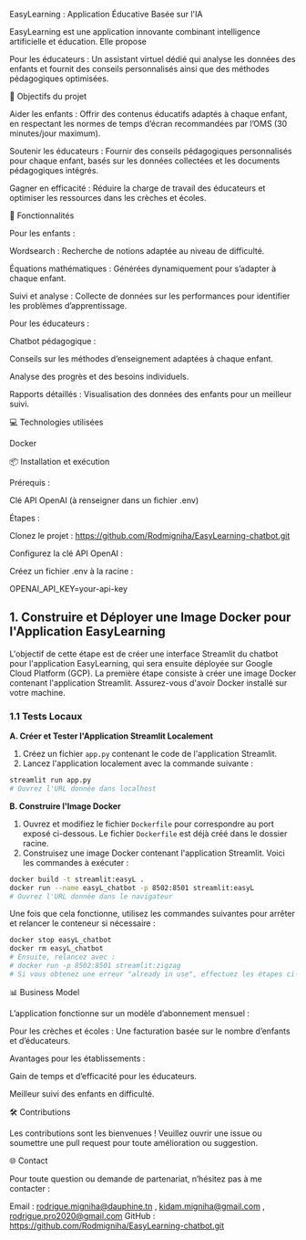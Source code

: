 EasyLearning : Application Éducative Basée sur l'IA

EasyLearning est une application innovante combinant intelligence artificielle et éducation. Elle propose

Pour les éducateurs : Un assistant virtuel dédié qui analyse les données des enfants et fournit des conseils personnalisés ainsi que des méthodes pédagogiques optimisées.

🌟 Objectifs du projet

Aider les enfants : Offrir des contenus éducatifs adaptés à chaque enfant, en respectant les normes de temps d’écran recommandées par l’OMS (30 minutes/jour maximum).

Soutenir les éducateurs : Fournir des conseils pédagogiques personnalisés pour chaque enfant, basés sur les données collectées et les documents pédagogiques intégrés.

Gagner en efficacité : Réduire la charge de travail des éducateurs et optimiser les ressources dans les crèches et écoles.

🔀 Fonctionnalités

Pour les enfants :

Wordsearch : Recherche de notions adaptée au niveau de difficulté.

Équations mathématiques : Générées dynamiquement pour s’adapter à chaque enfant.

Suivi et analyse : Collecte de données sur les performances pour identifier les problèmes d’apprentissage.

Pour les éducateurs :

Chatbot pédagogique :

Conseils sur les méthodes d’enseignement adaptées à chaque enfant.

Analyse des progrès et des besoins individuels.

Rapports détaillés : Visualisation des données des enfants pour un meilleur suivi.

💻 Technologies utilisées


Docker


📦 Installation et exécution

Prérequis :

Clé API OpenAI (à renseigner dans un fichier .env)

Étapes :

Clonez le projet : https://github.com/Rodmigniha/EasyLearning-chatbot.git


Configurez la clé API OpenAI :

Créez un fichier .env à la racine :

OPENAI_API_KEY=your-api-key

## 1. Construire et Déployer une Image Docker pour l'Application EasyLearning

L'objectif de cette étape est de créer une interface Streamlit du chatbot pour l'application EasyLearning, qui sera ensuite déployée sur Google Cloud Platform (GCP). La première étape consiste à créer une image Docker contenant l'application Streamlit. Assurez-vous d'avoir Docker installé sur votre machine.

### 1.1 Tests Locaux

**A. Créer et Tester l'Application Streamlit Localement**

1. Créez un fichier `app.py` contenant le code de l'application Streamlit.
2. Lancez l'application localement avec la commande suivante :

```bash
streamlit run app.py
# Ouvrez l'URL donnée dans localhost
```

**B. Construire l'Image Docker**

1. Ouvrez et modifiez le fichier `Dockerfile` pour correspondre au port exposé ci-dessous. Le fichier `Dockerfile` est déjà créé dans le dossier racine.
2. Construisez une image Docker contenant l'application Streamlit. Voici les commandes à exécuter :

```bash
docker build -t streamlit:easyL .
docker run --name easyL_chatbot -p 8502:8501 streamlit:easyL
# Ouvrez l'URL donnée dans le navigateur
```

Une fois que cela fonctionne, utilisez les commandes suivantes pour arrêter et relancer le conteneur si nécessaire :

```bash
docker stop easyL_chatbot
docker rm easyL_chatbot
# Ensuite, relancez avec :
# docker run -p 8502:8501 streamlit:zigzag
# Si vous obtenez une erreur "already in use", effectuez les étapes ci-dessus avant de relancer.
```

📊 Business Model

L’application fonctionne sur un modèle d’abonnement mensuel :

Pour les crèches et écoles : Une facturation basée sur le nombre d’enfants et d’éducateurs.

Avantages pour les établissements :

Gain de temps et d’efficacité pour les éducateurs.

Meilleur suivi des enfants en difficulté.

🛠 Contributions

Les contributions sont les bienvenues ! Veuillez ouvrir une issue ou soumettre une pull request pour toute amélioration ou suggestion.

🌐 Contact

Pour toute question ou demande de partenariat, n’hésitez pas à me contacter :

Email : rodrigue.migniha@dauphine.tn , kidam.migniha@gmail.com , rodrigue.pro2020@gmail.com
GitHub : https://github.com/Rodmigniha/EasyLearning-chatbot.git


```

